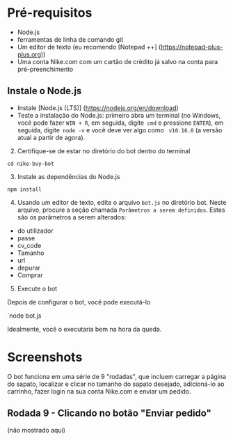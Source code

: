 
# Pré-requisitos

- Node.js
- ferramentas de linha de comando git
- Um editor de texto (eu recomendo [Notepad ++] (https://notepad-plus-plus.org))
- Uma conta Nike.com com um cartão de crédito já salvo na conta para pré-preenchimento

## Instale o Node.js

- Instale [Node.js (LTS)] (https://nodejs.org/en/download)
- Teste a instalação do Node.js: primeiro abra um terminal (no Windows, você pode fazer `WIN + R`, em seguida, digite` cmd` e pressione `ENTER`), em seguida, digite` node -v` e você deve ver algo como ` v10.16.0` (a versão atual a partir de agora).

2. Certifique-se de estar no diretório do bot dentro do terminal

`cd nike-buy-bot`

3. Instale as dependências do Node.js

`npm install`

4. Usando um editor de texto, edite o arquivo `bot.js` no diretório bot. Neste arquivo, procure a seção chamada `Parâmetros a serem definidos`. Estes são os parâmetros a serem alterados:

- do utilizador
- passe
- cv_code
- Tamanho
- url
- depurar
- Comprar

5. Execute o bot

Depois de configurar o bot, você pode executá-lo

`node bot.js

Idealmente, você o executaria bem na hora da queda.

# Screenshots

O bot funciona em uma série de 9 "rodadas", que incluem carregar a página do sapato, localizar e clicar no tamanho do sapato desejado, adicioná-lo ao carrinho, fazer login na sua conta Nike.com e enviar um pedido.

## Rodada 9 - Clicando no botão "Enviar pedido"
(não mostrado aqui)